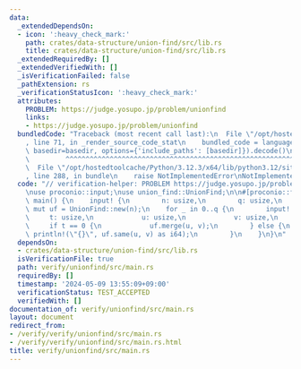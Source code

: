 ```yaml
---
data:
  _extendedDependsOn:
  - icon: ':heavy_check_mark:'
    path: crates/data-structure/union-find/src/lib.rs
    title: crates/data-structure/union-find/src/lib.rs
  _extendedRequiredBy: []
  _extendedVerifiedWith: []
  _isVerificationFailed: false
  _pathExtension: rs
  _verificationStatusIcon: ':heavy_check_mark:'
  attributes:
    PROBLEM: https://judge.yosupo.jp/problem/unionfind
    links:
    - https://judge.yosupo.jp/problem/unionfind
  bundledCode: "Traceback (most recent call last):\n  File \"/opt/hostedtoolcache/Python/3.12.3/x64/lib/python3.12/site-packages/onlinejudge_verify/documentation/build.py\"\
    , line 71, in _render_source_code_stat\n    bundled_code = language.bundle(stat.path,\
    \ basedir=basedir, options={'include_paths': [basedir]}).decode()\n          \
    \         ^^^^^^^^^^^^^^^^^^^^^^^^^^^^^^^^^^^^^^^^^^^^^^^^^^^^^^^^^^^^^^^^^^^^^^^^^^^^^^^^^\n\
    \  File \"/opt/hostedtoolcache/Python/3.12.3/x64/lib/python3.12/site-packages/onlinejudge_verify/languages/rust.py\"\
    , line 288, in bundle\n    raise NotImplementedError\nNotImplementedError\n"
  code: "// verification-helper: PROBLEM https://judge.yosupo.jp/problem/unionfind\n\
    \nuse proconio::input;\nuse union_find::UnionFind;\n\n#[proconio::fastout]\nfn\
    \ main() {\n    input! {\n        n: usize,\n        q: usize,\n    }\n    let\
    \ mut uf = UnionFind::new(n);\n    for _ in 0..q {\n        input! {\n       \
    \     t: usize,\n            u: usize,\n            v: usize,\n        }\n   \
    \     if t == 0 {\n            uf.merge(u, v);\n        } else {\n           \
    \ println!(\"{}\", uf.same(u, v) as i64);\n        }\n    }\n}\n"
  dependsOn:
  - crates/data-structure/union-find/src/lib.rs
  isVerificationFile: true
  path: verify/unionfind/src/main.rs
  requiredBy: []
  timestamp: '2024-05-09 13:55:09+09:00'
  verificationStatus: TEST_ACCEPTED
  verifiedWith: []
documentation_of: verify/unionfind/src/main.rs
layout: document
redirect_from:
- /verify/verify/unionfind/src/main.rs
- /verify/verify/unionfind/src/main.rs.html
title: verify/unionfind/src/main.rs
---
```

